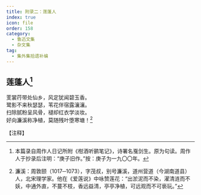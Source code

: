 ```yaml
---
title: 附录二：莲蓬人
index: true
icon: file
order: 158
category:
  - 鲁迅文集
  - 杂文集
tag:  
  - 集外集拾遗补编
---
```


## 莲蓬人[^①]

芰裳荇带处仙乡，风定犹闻碧玉香。  
鹭影不来秋瑟瑟，苇花伴宿露瀼瀼。  
扫除腻粉呈风骨，褪却红衣学淡妆。  
好向濂溪称净植，莫随残叶堕寒塘！[^②]

【注释】

[^①]:本篇录自周作人日记所附《柑酒听鹂笔记》，诗署名戛剑生。原为句读。周作人于抄录后注明：“庚子旧作。”按：庚子为一九〇〇年。

[^②]:濂溪：周敦颐（1017─1073），字茂叔，别号濂溪，道州营道（今湖南道县）人，北宋理学家。他在《爱莲说》中咏赞莲花：“出淤泥而不染，濯清涟而不妖，中通外直，不蔓不枝，香远益清，亭亭净植，可远观而不可亵玩。”
